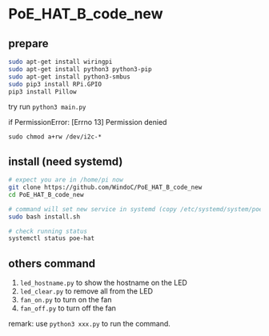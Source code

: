 # PoE_HAT_B_code_new

## prepare

```bash
sudo apt-get install wiringpi
sudo apt-get install python3 python3-pip
sudo apt-get install python3-smbus
sudo pip3 install RPi.GPIO
pip3 install Pillow
```

try run `python3 main.py`

if PermissionError: [Errno 13] Permission denied

`sudo chmod a+rw /dev/i2c-*`

## install (need systemd)

```bash
# expect you are in /home/pi now
git clone https://github.com/WindoC/PoE_HAT_B_code_new
cd PoE_HAT_B_code_new

# command will set new service in systemd (copy /etc/systemd/system/poe-hat.service)
sudo bash install.sh

# check running status
systemctl status poe-hat
```

## others command

1. `led_hostname.py` to show the hostname on the LED
2. `led_clear.py` to remove all from the LED
3. `fan_on.py` to turn on the fan
4. `fan_off.py` to turn off the fan

remark: use `python3 xxx.py` to run the command.
